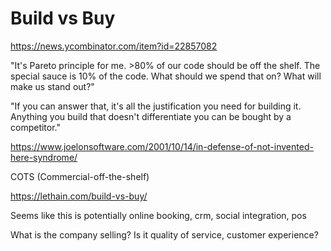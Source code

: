 # Build vs Buy

https://news.ycombinator.com/item?id=22857082

"It's Pareto principle for me. >80% of our code should be off the shelf. The special sauce is 10% of the code. What should we spend that on? What will make us stand out?"

"If you can answer that, it's all the justification you need for building it. Anything you build that doesn't differentiate you can be bought by a competitor."

https://www.joelonsoftware.com/2001/10/14/in-defense-of-not-invented-here-syndrome/

COTS (Commercial-off-the-shelf)

https://lethain.com/build-vs-buy/

Seems like this is potentially online booking, crm, social integration, pos

What is the company selling? Is it quality of service, customer experience?